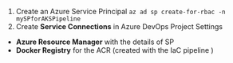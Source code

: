 1. Create an Azure Service Principal `az ad sp create-for-rbac -n mySPforAKSPipeline`
1. Create **Service Connections** in Azure DevOps Project Settings
- **Azure Resource Manager** with the details of SP
- **Docker Registry** for the ACR (created with the IaC pipeline <add link>)
